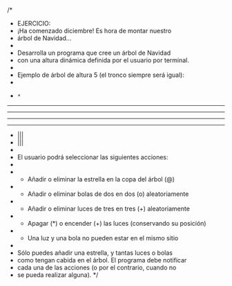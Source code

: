 /*
 * EJERCICIO:
 * ¡Ha comenzado diciembre! Es hora de montar nuestro
 * árbol de Navidad...
 *
 * Desarrolla un programa que cree un árbol de Navidad
 * con una altura dinámica definida por el usuario por terminal.
 *
 * Ejemplo de árbol de altura 5 (el tronco siempre será igual):
 *
 *     *
 *    ***
 *   *****
 *  *******
 * *********
 *    |||
 *    |||
 *
 * El usuario podrá seleccionar las siguientes acciones:
 * 
 * - Añadir o eliminar la estrella en la copa del árbol (@)
 * - Añadir o eliminar bolas de dos en dos (o) aleatoriamente
 * - Añadir o eliminar luces de tres en tres (+) aleatoriamente
 * - Apagar (*) o encender (+) las luces (conservando su posición)
 * - Una luz y una bola no pueden estar en el mismo sitio
 *
 * Sólo puedes añadir una estrella, y tantas luces o bolas
 * como tengan cabida en el árbol. El programa debe notificar
 * cada una de las acciones (o por el contrario, cuando no
 * se pueda realizar alguna).
 */